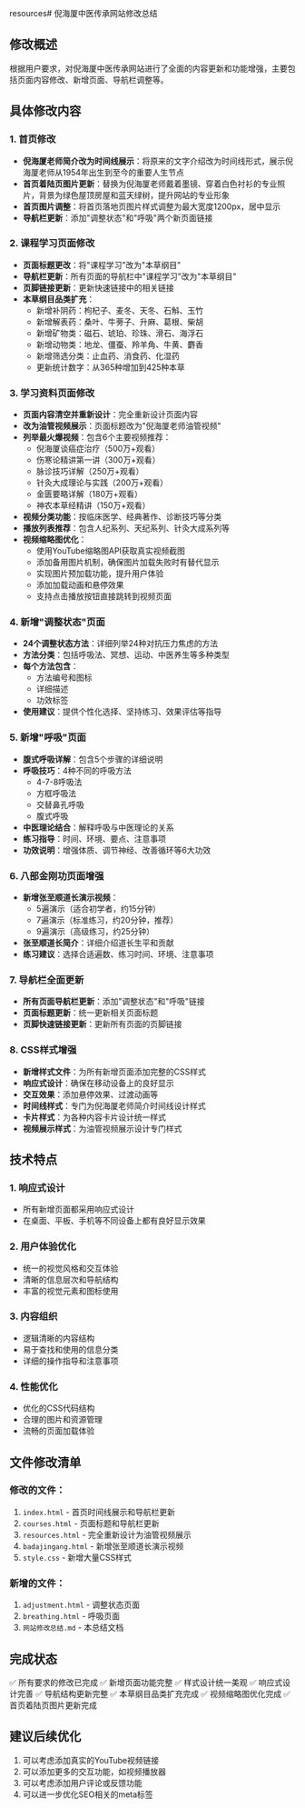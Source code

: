resources# 倪海厦中医传承网站修改总结

## 修改概述
根据用户要求，对倪海厦中医传承网站进行了全面的内容更新和功能增强，主要包括页面内容修改、新增页面、导航栏调整等。

## 具体修改内容

### 1. 首页修改
- **倪海厦老师简介改为时间线展示**：将原来的文字介绍改为时间线形式，展示倪海厦老师从1954年出生到至今的重要人生节点
- **首页着陆页图片更新**：替换为倪海厦老师戴着墨镜、穿着白色衬衫的专业照片，背景为绿色屋顶房屋和蓝天绿树，提升网站的专业形象
- **首页图片调整**：将首页落地页图片样式调整为最大宽度1200px，居中显示
- **导航栏更新**：添加"调整状态"和"呼吸"两个新页面链接

### 2. 课程学习页面修改
- **页面标题更改**：将"课程学习"改为"本草纲目"
- **导航栏更新**：所有页面的导航栏中"课程学习"改为"本草纲目"
- **页脚链接更新**：更新快速链接中的相关链接
- **本草纲目品类扩充**：
  - 新增补阴药：枸杞子、麦冬、天冬、石斛、玉竹
  - 新增解表药：桑叶、牛蒡子、升麻、葛根、柴胡
  - 新增矿物类：磁石、琥珀、珍珠、滑石、海浮石
  - 新增动物类：地龙、僵蚕、羚羊角、牛黄、麝香
  - 新增筛选分类：止血药、消食药、化湿药
  - 更新统计数字：从365种增加到425种本草

### 3. 学习资料页面修改
- **页面内容清空并重新设计**：完全重新设计页面内容
- **改为油管视频展示**：页面标题改为"倪海厦老师油管视频"
- **列举最火爆视频**：包含6个主要视频推荐：
  - 倪海厦谈癌症治疗（500万+观看）
  - 伤寒论精讲第一讲（300万+观看）
  - 脉诊技巧详解（250万+观看）
  - 针灸大成理论与实践（200万+观看）
  - 金匮要略详解（180万+观看）
  - 神农本草经精讲（150万+观看）
- **视频分类功能**：按临床医学、经典著作、诊断技巧等分类
- **播放列表推荐**：包含人纪系列、天纪系列、针灸大成系列等
- **视频缩略图优化**：
  - 使用YouTube缩略图API获取真实视频截图
  - 添加备用图片机制，确保图片加载失败时有替代显示
  - 实现图片预加载功能，提升用户体验
  - 添加加载动画和悬停效果
  - 支持点击播放按钮直接跳转到视频页面

### 4. 新增"调整状态"页面
- **24个调整状态方法**：详细列举24种对抗压力焦虑的方法
- **方法分类**：包括呼吸法、冥想、运动、中医养生等多种类型
- **每个方法包含**：
  - 方法编号和图标
  - 详细描述
  - 功效标签
- **使用建议**：提供个性化选择、坚持练习、效果评估等指导

### 5. 新增"呼吸"页面
- **腹式呼吸详解**：包含5个步骤的详细说明
- **呼吸技巧**：4种不同的呼吸方法
  - 4-7-8呼吸法
  - 方框呼吸法
  - 交替鼻孔呼吸
  - 腹式呼吸
- **中医理论结合**：解释呼吸与中医理论的关系
- **练习指导**：时间、环境、要点、注意事项
- **功效说明**：增强体质、调节神经、改善循环等6大功效

### 6. 八部金刚功页面增强
- **新增张至顺道长演示视频**：
  - 5遍演示（适合初学者，约15分钟）
  - 7遍演示（标准练习，约20分钟，推荐）
  - 9遍演示（高级练习，约25分钟）
- **张至顺道长简介**：详细介绍道长生平和贡献
- **练习建议**：选择合适遍数、练习时间、环境、注意事项

### 7. 导航栏全面更新
- **所有页面导航栏更新**：添加"调整状态"和"呼吸"链接
- **页面标题更新**：统一更新相关页面标题
- **页脚快速链接更新**：更新所有页面的页脚链接

### 8. CSS样式增强
- **新增样式文件**：为所有新增页面添加完整的CSS样式
- **响应式设计**：确保在移动设备上的良好显示
- **交互效果**：添加悬停效果、过渡动画等
- **时间线样式**：专门为倪海厦老师简介时间线设计样式
- **卡片样式**：为各种内容卡片设计统一样式
- **视频展示样式**：为油管视频展示设计专门样式

## 技术特点

### 1. 响应式设计
- 所有新增页面都采用响应式设计
- 在桌面、平板、手机等不同设备上都有良好显示效果

### 2. 用户体验优化
- 统一的视觉风格和交互体验
- 清晰的信息层次和导航结构
- 丰富的视觉元素和图标使用

### 3. 内容组织
- 逻辑清晰的内容结构
- 易于查找和使用的信息分类
- 详细的操作指导和注意事项

### 4. 性能优化
- 优化的CSS代码结构
- 合理的图片和资源管理
- 流畅的页面加载体验

## 文件修改清单

### 修改的文件：
1. `index.html` - 首页时间线展示和导航栏更新
2. `courses.html` - 页面标题和导航栏更新
3. `resources.html` - 完全重新设计为油管视频展示
4. `badajingang.html` - 新增张至顺道长演示视频
5. `style.css` - 新增大量CSS样式

### 新增的文件：
1. `adjustment.html` - 调整状态页面
2. `breathing.html` - 呼吸页面
3. `网站修改总结.md` - 本总结文档

## 完成状态
✅ 所有要求的修改已完成
✅ 新增页面功能完整
✅ 样式设计统一美观
✅ 响应式设计完善
✅ 导航结构更新完整
✅ 本草纲目品类扩充完成
✅ 视频缩略图优化完成
✅ 首页着陆页图片更新完成

## 建议后续优化
1. 可以考虑添加真实的YouTube视频链接
2. 可以添加更多的交互功能，如视频播放器
3. 可以考虑添加用户评论或反馈功能
4. 可以进一步优化SEO相关的meta标签
